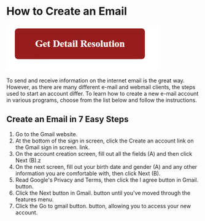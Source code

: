 # How to Create an Email

[![How to Create an Email](red2.png)](https://github.com/tagwebie/how.to.create.an.email)


To send and receive information on the internet email is the great way. However, as there are many different e-mail and webmail clients, the steps used to start an account differ. To learn how to create a new e-mail account in various programs, choose from the list below and follow the instructions.

## Create an Email in 7 Easy Steps

1. Go to the Gmail website.
2. At the bottom of the sign in screen, click the Create an account link on the Gmail sign in screen. link.
3. On the account creation screen, fill out all the fields (A) and then click Next (B).z
4. On the next screen, fill out your birth date and gender (A) and any other information you are comfortable with, then click Next (B).
5. Read Google's Privacy and Terms, then click the I agree button in Gmail. button.
6. Click the Next button in Gmail. button until you've moved through the features menu.
7. Click the Go to gmail button. button, allowing you to access your new account.
